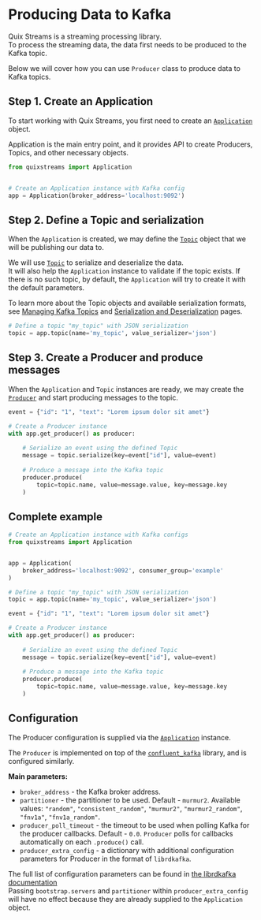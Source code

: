 # Producing Data to Kafka

Quix Streams is a streaming processing library.  
To process the streaming data, the data first needs to be produced to the Kafka topic.

Below we will cover how you can use `Producer` class to produce data to Kafka topics.

## Step 1. Create an Application
To start working with Quix Streams, you first need to create an [`Application`](api-reference/application.md#application) object.

Application is the main entry point, and it provides API to create Producers, Topics, and other necessary objects.
```python
from quixstreams import Application


# Create an Application instance with Kafka config
app = Application(broker_address='localhost:9092')
```

## Step 2. Define a Topic and serialization
When the `Application` is created, we may define the [`Topic`](api-reference/quixstreams.md#topic) object that we will be publishing our data to.

We will use [`Topic`](api-reference/quixstreams.md#topic) to serialize and deserialize the data.  
It will also help the `Application` instance to validate if the topic exists.
If there is no such topic, by default, the `Application` will try to create it with the default parameters.

To learn more about the Topic objects and available serialization formats, see [Managing Kafka Topics](advanced/topics.md) and [Serialization and Deserialization](advanced/serialization.md) pages.  

```python
# Define a topic "my_topic" with JSON serialization
topic = app.topic(name='my_topic', value_serializer='json')
```


## Step 3. Create a Producer and produce messages
When the `Application` and `Topic` instances are ready, we may create the [`Producer`](api-reference/quixstreams.md#producer) and start producing messages to the topic.

```python
event = {"id": "1", "text": "Lorem ipsum dolor sit amet"}

# Create a Producer instance
with app.get_producer() as producer:
    
    # Serialize an event using the defined Topic 
    message = topic.serialize(key=event["id"], value=event)
    
    # Produce a message into the Kafka topic
    producer.produce(
        topic=topic.name, value=message.value, key=message.key
    )
```


## Complete example
```python
# Create an Application instance with Kafka configs
from quixstreams import Application


app = Application(
    broker_address='localhost:9092', consumer_group='example'
)

# Define a topic "my_topic" with JSON serialization
topic = app.topic(name='my_topic', value_serializer='json')

event = {"id": "1", "text": "Lorem ipsum dolor sit amet"}

# Create a Producer instance
with app.get_producer() as producer:
    
    # Serialize an event using the defined Topic 
    message = topic.serialize(key=event["id"], value=event)
    
    # Produce a message into the Kafka topic
    producer.produce(
        topic=topic.name, value=message.value, key=message.key
    )
```
## Configuration


The Producer configuration is supplied via the [`Application`](api-reference/application.md#application) instance.

The `Producer` is implemented on top of the [`confluent_kafka`](https://github.com/confluentinc/confluent-kafka-python) library, and is configured similarly.

**Main parameters:**

- `broker_address` - the Kafka broker address.
- `partitioner` - the partitioner to be used. Default - `murmur2`. Available values: `"random"`, `"consistent_random"`, `"murmur2"`, `"murmur2_random"`, `"fnv1a"`, `"fnv1a_random"`.
- `producer_poll_timeout` - the timeout to be used when polling Kafka for the producer callbacks. Default - `0.0`. `Producer` polls for callbacks automatically on each `.produce()` call.
- `producer_extra_config` - a dictionary with additional configuration parameters for Producer in the format of `librdkafka`.

The full list of configuration parameters can be found in [the librdkafka documentation](https://github.com/edenhill/librdkafka/blob/master/CONFIGURATION.md)  
Passing `bootstrap.servers` and `partitioner` within `producer_extra_config` will have no effect because they are already supplied to the `Application` object.
